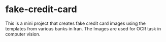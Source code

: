 # fake-credit-card
This is a mini project that creates fake credit card images using the templates from various banks in Iran. The Images are used for OCR task in computer vision.
